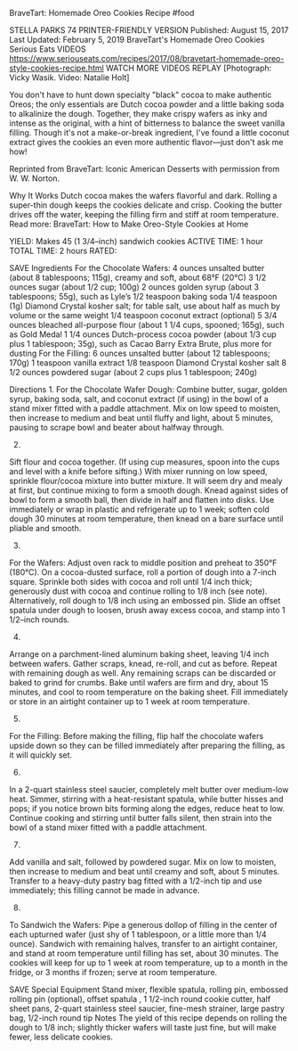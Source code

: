 BraveTart: Homemade Oreo Cookies Recipe
#food 

STELLA PARKS
74     PRINTER-FRIENDLY VERSION
Published: August 15, 2017 Last Updated: February 5, 2019
BraveTart's Homemade Oreo Cookies
Serious Eats
VIDEOS
   https://www.seriouseats.com/recipes/2017/08/bravetart-homemade-oreo-style-cookies-recipe.html
WATCH MORE VIDEOS
REPLAY
[Photograph: Vicky Wasik. Video: Natalie Holt]

You don't have to hunt down specialty "black" cocoa to make authentic Oreos; the only essentials are Dutch cocoa powder and a little baking soda to alkalinize the dough. Together, they make crispy wafers as inky and intense as the original, with a hint of bitterness to balance the sweet vanilla filling. Though it's not a make-or-break ingredient, I've found a little coconut extract gives the cookies an even more authentic flavor—just don't ask me how!

Reprinted from BraveTart: Iconic American Desserts with permission from W. W. Norton.

Why It Works
Dutch cocoa makes the wafers flavorful and dark.
Rolling a super-thin dough keeps the cookies delicate and crisp.
Cooking the butter drives off the water, keeping the filling firm and stiff at room temperature.
Read more: BraveTart: How to Make Oreo-Style Cookies at Home

YIELD:
Makes 45 (1 3/4–inch) sandwich cookies
ACTIVE TIME:
1 hour
TOTAL TIME:
2 hours
RATED:
    
 SAVE
Ingredients
For the Chocolate Wafers:
4 ounces unsalted butter (about 8 tablespoons; 115g), creamy and soft, about 68°F (20°C)
3 1/2 ounces sugar (about 1/2 cup; 100g)
2 ounces golden syrup (about 3 tablespoons; 55g), such as Lyle’s
1/2 teaspoon baking soda
1/4 teaspoon (1g) Diamond Crystal kosher salt; for table salt, use about half as much by volume or the same weight
1/4 teaspoon coconut extract (optional)
5 3/4 ounces bleached all-purpose flour (about 1 1/4 cups, spooned; 165g), such as Gold Medal
1 1/4 ounces Dutch-process cocoa powder (about 1/3 cup plus 1 tablespoon; 35g), such as Cacao Barry Extra Brute, plus more for dusting
For the Filling:
6 ounces unsalted butter (about 12 tablespoons; 170g)
1 teaspoon vanilla extract
1/8 teaspoon Diamond Crystal kosher salt
8 1/2 ounces powdered sugar (about 2 cups plus 1 tablespoon; 240g)

Directions
1.
For the Chocolate Wafer Dough: Combine butter, sugar, golden syrup, baking soda, salt, and coconut extract (if using) in the bowl of a stand mixer fitted with a paddle attachment. Mix on low speed to moisten, then increase to medium and beat until fluffy and light, about 5 minutes, pausing to scrape bowl and beater about halfway through.

2.
Sift flour and cocoa together. (If using cup measures, spoon into the cups and level with a knife before sifting.) With mixer running on low speed, sprinkle flour/cocoa mixture into butter mixture. It will seem dry and mealy at first, but continue mixing to form a smooth dough. Knead against sides of bowl to form a smooth ball, then divide in half and flatten into disks. Use immediately or wrap in plastic and refrigerate up to 1 week; soften cold dough 30 minutes at room temperature, then knead on a bare surface until pliable and smooth.

3.
For the Wafers: Adjust oven rack to middle position and preheat to 350°F (180°C). On a cocoa-dusted surface, roll a portion of dough into a 7-inch square. Sprinkle both sides with cocoa and roll until 1/4 inch thick; generously dust with cocoa and continue rolling to 1/8 inch (see note). Alternatively, roll dough to 1/8 inch using an embossed pin. Slide an offset spatula under dough to loosen, brush away excess cocoa, and stamp into 1 1/2–inch rounds.

4.
Arrange on a parchment-lined aluminum baking sheet, leaving 1/4 inch between wafers. Gather scraps, knead, re-roll, and cut as before. Repeat with remaining dough as well. Any remaining scraps can be discarded or baked to grind for crumbs. Bake until wafers are firm and dry, about 15 minutes, and cool to room temperature on the baking sheet. Fill immediately or store in an airtight container up to 1 week at room temperature.

5.
For the Filling: Before making the filling, flip half the chocolate wafers upside down so they can be filled immediately after preparing the filling, as it will quickly set.

6.
In a 2-quart stainless steel saucier, completely melt butter over medium-low heat. Simmer, stirring with a heat-resistant spatula, while butter hisses and pops; if you notice brown bits forming along the edges, reduce heat to low. Continue cooking and stirring until butter falls silent, then strain into the bowl of a stand mixer fitted with a paddle attachment.

7.
Add vanilla and salt, followed by powdered sugar. Mix on low to moisten, then increase to medium and beat until creamy and soft, about 5 minutes. Transfer to a heavy-duty pastry bag fitted with a 1/2-inch tip and use immediately; this filling cannot be made in advance.

8.
To Sandwich the Wafers: Pipe a generous dollop of filling in the center of each upturned wafer (just shy of 1 tablespoon, or a little more than 1/4 ounce). Sandwich with remaining halves, transfer to an airtight container, and stand at room temperature until filling has set, about 30 minutes. The cookies will keep for up to 1 week at room temperature, up to a month in the fridge, or 3 months if frozen; serve at room temperature.

 SAVE
Special Equipment
Stand mixer, flexible spatula, rolling pin, embossed rolling pin (optional), offset spatula , 1 1/2-inch round cookie cutter, half sheet pans, 2-quart stainless steel saucier, fine-mesh strainer, large pastry bag, 1/2-inch round tip
Notes
The yield of this recipe depends on rolling the dough to 1/8 inch; slightly thicker wafers will taste just fine, but will make fewer, less delicate cookies.